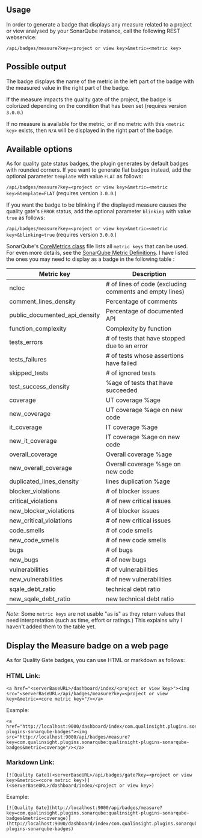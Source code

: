 ## Usage

In order to generate a badge that displays any measure related to a project or view analysed by your SonarQube instance, call the following REST webservice:

``/api/badges/measure?key=<project or view key>&metric=<metric key>``

## Possible output

The badge displays the name of the metric in the left part of the badge with the measured value in the right part of the badge.

If the measure impacts the quality gate of the project, the badge is colorized depending on the condition that has been set (requires version `3.0.0`.)

If no measure is available for the metric, or if no metric with this ``<metric key>`` exists, then ``N/A`` will be displayed in the right part of the badge.

## Available options

As for quality gate status badges, the plugin generates by default badges with rounded corners. If you want to generate flat badges instead, add the optional parameter ``template`` with value ``FLAT`` as follows: 

``/api/badges/measure?key=<project or view key>&metric=<metric key>&template=FLAT`` (requires version `3.0.0`.)

If you want the badge to be blinking if the displayed measure causes the quality gate's `ERROR` status, add the optional parameter ``blinking`` with value ``true`` as follows: 

``/api/badges/measure?key=<project or view key>&metric=<metric key>&blinking=true``  (requires version `3.0.0`.)

SonarQube's [CoreMetrics class](https://github.com/SonarSource/sonarqube/blob/master/sonar-plugin-api/src/main/java/org/sonar/api/measures/CoreMetrics.java) file lists all `metric keys` that can be used. For even more details, see the [SonarQube Metric Definitions](http://docs.sonarqube.org/display/SONAR/Metric+Definitions). I have listed the ones you may need to display as a badge in the following table :

| Metric key | Description |
|------------|-------------|
| ncloc | # of lines of code (excluding comments and empty lines) |
| comment_lines_density | Percentage of comments |
| public_documented_api_density | Percentage of documented API |
| function_complexity | Complexity by function |
| tests_errors | # of tests that have stopped due to an error |
| tests_failures | # of tests whose assertions have failed |
| skipped_tests | # of ignored tests |
| test_success_density | %age of tests that have succeeded |
| coverage | UT coverage %age |
| new_coverage | UT coverage %age on new code |
| it_coverage | IT coverage %age |
| new_it_coverage | IT coverage %age on new code |
| overall_coverage | Overall coverage %age |
| new_overall_coverage | Overall coverage %age on new code |
| duplicated_lines_density | lines duplication %age |
| blocker_violations | # of blocker issues |
| critical_violations | # of new critical issues |
| new_blocker_violations | # of blocker issues |
| new_critical_violations | # of new critical issues |
| code_smells | # of code smells |
| new_code_smells | # of new code smells |
| bugs | # of bugs |
| new_bugs | # of new bugs |
| vulnerabilities | # of vulnerabilities |
| new_vulnerabilities | # of new vulnerabilities |
| sqale_debt_ratio | technical debt ratio |
| new_sqale_debt_ratio | new technical debt ratio |

*Note*: Some `metric keys` are not usable "as is" as they return values that need interpretation (such as time, effort or ratings.) This explains why I haven't added them to the table yet.

## Display the Measure badge on a web page

As for Quality Gate badges, you can use HTML or markdown as follows:

### HTML Link:

```
<a href="<serverBaseURL>/dashboard/index/<project or view key>"><img src="<serverBaseURL>/api/badges/measure?key=<project or view key>&metric=<core metric key>"/></a>
```

Example:

```
<a href="http://localhost:9000/dashboard/index/com.qualinsight.plugins.sonarqube:qualinsight-plugins-sonarqube-badges"><img src="http://localhost:9000/api/badges/measure?key=com.qualinsight.plugins.sonarqube:qualinsight-plugins-sonarqube-badges&metric=coverage"/></a>
```

### Markdown Link:

```
[![Quality Gate](<serverBaseURL>/api/badges/gate?key=<project or view key>&metric=<core metric key>)](<serverBaseURL>/dashboard/index/<project or view key>)
```

Example:

```
[![Quality Gate](http://localhost:9000/api/badges/measure?key=com.qualinsight.plugins.sonarqube:qualinsight-plugins-sonarqube-badges&metric=coverage)](http://localhost:9000/dashboard/index/com.qualinsight.plugins.sonarqube:qualinsight-plugins-sonarqube-badges)
```